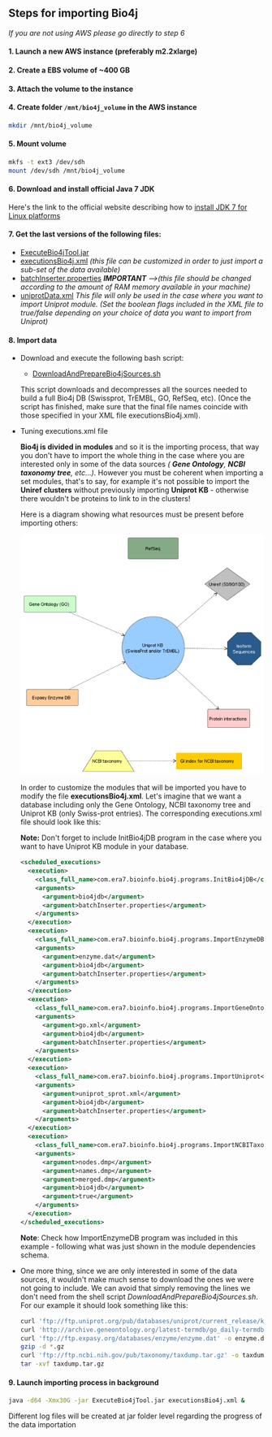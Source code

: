 ## Steps for importing Bio4j

_If you are not using AWS please go directly to step 6_

#### 1. Launch a new AWS instance (preferably m2.2xlarge)

#### 2. Create a EBS volume of ~400 GB

#### 3. Attach the volume to the instance

#### 4. Create folder `/mnt/bio4j_volume` in the AWS instance

``` bash
mkdir /mnt/bio4j_volume 
```

#### 5. Mount volume

```  bash
mkfs -t ext3 /dev/sdh
mount /dev/sdh /mnt/bio4j_volume
```

#### 6. Download and install official Java 7 JDK
Here's the link to the official website describing how to [install JDK 7 for Linux platforms](http://docs.oracle.com/javase/7/docs/webnotes/install/linux/linux-jdk.html)

#### 7. Get the last versions of the following files:
- [ExecuteBio4jTool.jar](https://s3-eu-west-1.amazonaws.com/bio4j-public/releases/0.9/ExecuteBio4jTool.jar)
- [executionsBio4j.xml](https://github.com/bio4j/Bio4j/blob/master/executionsBio4j.xml) _(this file can be customized in order to just import a sub-set of the data available)_
- [batchInserter.properties](https://github.com/bio4j/Bio4j/blob/master/batchInserter.properties)  _**IMPORTANT** -->(this file should be changed according to the amount of RAM memory available in your machine)_
- [uniprotData.xml](https://github.com/bio4j/Bio4j/blob/master/uniprotData.xml) _This file will only be used in the case where you want to import Uniprot module. (Set the boolean flags included in the XML file to true/false depending on your choice of data you want to import from Uniprot)_

#### 8. Import data

+ Download and execute the following bash script:
  - [DownloadAndPrepareBio4jSources.sh](resources/scripts/DownloadAndPrepareBio4jSources.sh)

  This script downloads and decompresses all the sources needed to build a full Bio4j DB (Swissprot, TrEMBL, GO, RefSeq, etc).
  (Once the script has finished, make sure that the final file names coincide with those specified in your XML file executionsBio4j.xml).

+ Tuning executions.xml file

  **Bio4j is divided in modules** and so it is the importing process, that way you don't have to import the whole thing in the case where you are interested only in some of the data sources _( **Gene Ontology**, **NCBI taxonomy tree**, etc...)_. However you must be coherent when importing a set modules, that's to say, for example it's not possible to import the **Uniref clusters** without previously importing **Uniprot KB** - otherwise there wouldn't be proteins to link to in the clusters!

  Here is a diagram showing what resources must be present before importing others:

  ![Bio4j modules dependencies](resources/images/ModuleDependencies.png)

  In order to customize the modules that will be imported you have to modify the file **executionsBio4j.xml**.
  Let's imagine that we want a database including only the Gene Ontology, NCBI taxonomy tree and Uniprot KB (only Swiss-prot entries). 
  The corresponding executions.xml file should look like this:

  **Note:** Don't forget to include InitBio4jDB program in the case where you want to have Uniprot KB module in your database.

  ``` xml
  <scheduled_executions>
    <execution>
      <class_full_name>com.era7.bioinfo.bio4j.programs.InitBio4jDB</class_full_name>
      <arguments>
        <argument>bio4jdb</argument>
        <argument>batchInserter.properties</argument>
      </arguments>
    </execution>
    <execution>
      <class_full_name>com.era7.bioinfo.bio4j.programs.ImportEnzymeDB</class_full_name>
      <arguments>
        <argument>enzyme.dat</argument>
        <argument>bio4jdb</argument>
        <argument>batchInserter.properties</argument>
      </arguments>
    </execution>
    <execution>
      <class_full_name>com.era7.bioinfo.bio4j.programs.ImportGeneOntology</class_full_name>
      <arguments>
        <argument>go.xml</argument>
        <argument>bio4jdb</argument>
        <argument>batchInserter.properties</argument>
      </arguments>
    </execution>
    <execution>
      <class_full_name>com.era7.bioinfo.bio4j.programs.ImportUniprot</class_full_name>
      <arguments>
        <argument>uniprot_sprot.xml</argument>
        <argument>bio4jdb</argument>
        <argument>batchInserter.properties</argument>
      </arguments>
    </execution>
    <execution>
      <class_full_name>com.era7.bioinfo.bio4j.programs.ImportNCBITaxonomy</class_full_name>
      <arguments>
        <argument>nodes.dmp</argument>
        <argument>names.dmp</argument>
        <argument>merged.dmp</argument>
        <argument>bio4jdb</argument>
        <argument>true</argument>
      </arguments>
    </execution>
  </scheduled_executions>
  ```

  **Note**: Check how ImportEnzymeDB program was included in this example - following what was just shown in the module dependencies schema.

+ One more thing, since we are only interested in some of the data sources, it wouldn't make much sense to download the ones we were not going to include. We can avoid that simply removing the lines we don't need from the shell script _DownloadAndPrepareBio4jSources.sh_. For our example it should look something like this:

  ``` bash
  curl 'ftp://ftp.uniprot.org/pub/databases/uniprot/current_release/knowledgebase/complete/uniprot_sprot.xml.gz' -o uniprot_sprot.xml.gz
  curl 'http://archive.geneontology.org/latest-termdb/go_daily-termdb.obo-xml.gz' -o go.xml.gz
  curl 'ftp://ftp.expasy.org/databases/enzyme/enzyme.dat' -o enzyme.dat
  gzip -d *.gz
  curl 'ftp://ftp.ncbi.nih.gov/pub/taxonomy/taxdump.tar.gz' -o taxdump.tar.gz
  tar -xvf taxdump.tar.gz
  ```

#### 9. Launch importing process in background

```  bash
java -d64 -Xmx30G -jar ExecuteBio4jTool.jar executionsBio4j.xml &
```

Different log files will be created at jar folder level regarding the progress of the data importation
